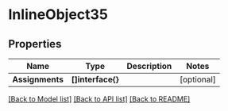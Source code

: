 # InlineObject35

## Properties

Name | Type | Description | Notes
------------ | ------------- | ------------- | -------------
**Assignments** | **[]interface{}** |  | [optional] 

[[Back to Model list]](../README.md#documentation-for-models) [[Back to API list]](../README.md#documentation-for-api-endpoints) [[Back to README]](../README.md)


